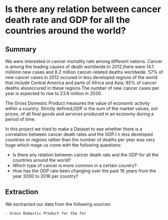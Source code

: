 # Is there any relation between cancer death rate and GDP for all the countries around the world?

## Summary
We were interested in cancer mortality rate among different nations. Cancer is among the leading causes of death worldwide.In 2012,there were 14.1 millionn new cases and 8.2 million cancer-related deaths worldwide. 57% of new cancer cases in 2012 occured in less developed regions of the world that include Central America and parts of Africa and Asia; 65% of cancer deaths alsooccured in these regions.The number of new cancer cases per year is expected to rise to 23.6 million in 2030. 

The Gross Domestic Product measures the value of economic activity within a country.
Strictly defined,GDP is the sum of the market values, oor prices, of all final goods and services produced in an economy during a period of time.

In this project we tried to make a Dataset to see whether there is a correlation between cancer death rates and the GDP.I n less developed countries or regions rather than the number of deaths per year was very huge which mage us come with the following questions:

  - Is there any relation between cancer death rate and the GDP for all the countries around the world?
  - Which type of cancer is more common in a certain country?
  - How has the GDP rate been changing over the past 16 years from the year 2000 to 2016 per country?
  
## Extraction
 We exctracted our data from the following sources:
    
    - Gross Domestic Product for the for 
